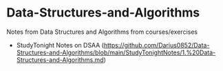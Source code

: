 # Data-Structures-and-Algorithms
Notes from Data Structures and Algorithms from courses/exercises

- StudyTonight Notes on DSAA (<https://github.com/Darius0852/Data-Structures-and-Algorithms/blob/main/StudyTonightNotes/1.%20Data-Structures-and-Algorithms.md>)
